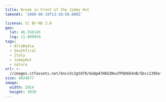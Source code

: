 ```yaml
---
title: Break in Front of the Jimmy Hut
takenAt: '2008-08-19T13:10:50.000Z'

license: CC BY-ND 3.0
geo:
  lat: 46.556145
  lng: 11.809959
tags:
  - AltaBadia
  - SouthTirol
  - Italy
  - JimmyHut
  - nature
url: >-
  //images.ctfassets.net/bncv3c2gt878/6oQpA7HbGINxuTPbK6E4nB/5bcc1395ef89abe35c8088e24ce60c6f/break-in-front-of-the-jimmy-hut_4343895182_o
size: 4024877
image:
  width: 2014
  height: 3039
---
```

